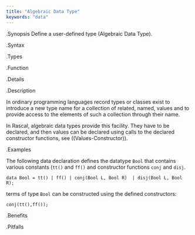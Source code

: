 ```yaml
---
title: "Algebraic Data Type"
keywords: "data"
---
```



.Synopsis
Define a user-defined type (Algebraic Data Type).

.Syntax

.Types

.Function

.Details

.Description

In ordinary programming languages record types or classes exist to introduce a new type name for a collection of related, 
named, values and to provide access to the elements of such a collection through their name. 

In Rascal, algebraic data types provide this facility. They have to be declared, and
then values can be declared using calls to the declared constructor functions,
see ((Values-Constructor)).

.Examples

The following data declaration defines the datatype `Bool` that contains various constants (`tt()` and `ff()`
and constructor functions `conj` and `disj`.
```rascal-shell,continue
data Bool = tt() | ff() | conj(Bool L, Bool R)  | disj(Bool L, Bool R);
```
terms of type `Bool` can be constructed using the defined constructors:
```rascal-shell,continue
conj(tt(),ff());
```

.Benefits

.Pitfalls

